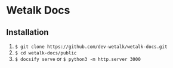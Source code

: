 # Wetalk Docs

## Installation
1. `$ git clone https://github.com/dev-wetalk/wetalk-docs.git`
2. `$ cd wetalk-docs/public`
3. `$ docsify serve` or `$ python3 -m http.server 3000`